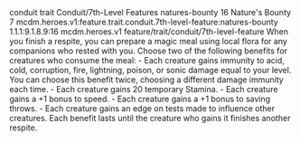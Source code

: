 <ability>
  <metadata>
    <class>conduit</class>
    <feature_type>trait</feature_type>
    <file_dpath>Conduit/7th-Level Features</file_dpath>
    <item_id>natures-bounty</item_id>
    <item_index>16</item_index>
    <item_name>Nature&apos;s Bounty</item_name>
    <level>7</level>
    <scc>mcdm.heroes.v1:feature.trait.conduit.7th-level-feature:natures-bounty</scc>
    <scdc>1.1.1:9.1.8.9:16</scdc>
    <source>mcdm.heroes.v1</source>
    <type>feature/trait/conduit/7th-level-feature</type>
  </metadata>
  <effects>
    <effect type="mundane">When you finish a respite, you can prepare a magic meal using local flora for any companions who rested with you. Choose two of the following benefits for creatures who consume the meal:
- Each creature gains immunity to acid, cold, corruption, fire, lightning, poison, or sonic damage equal to your level. You can choose this benefit twice, choosing a different damage immunity each time.
- Each creature gains 20 temporary Stamina.
- Each creature gains a +1 bonus to speed.
- Each creature gains a +1 bonus to saving throws.
- Each creature gains an edge on tests made to influence other creatures.
Each benefit lasts until the creature who gains it finishes another respite.</effect>
  </effects>
</ability>
